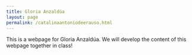 ```yaml
---
title: Gloria Anzaldúa
layout: page
permalink: /catalinaantoniodeerauso.html
---
```


This is a webpage for Gloria Anzaldúa. We will develop the content of this webpage together in class!

